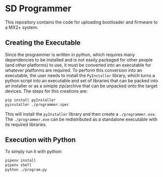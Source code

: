 # SD Programmer

This repository contains the code for uploading bootloader and
firmware to a MX2+ system.

## Creating the Executable

Since the programmer is written in python, which requires many
dependencies to be installed and is not easily packaged for other
people (and other platforms) to use, it must be converted into an
executable for whatever platforms are required. To perform this
conversion into an executable, the user needs to install the
`PyInstaller` library, which turns a python script into an executable
and set of libraries that can be packed into an installer or as a
simiple zip/archive that can be unpacked onto the target devices. The
steps for this creations are:

```bash
pip install pyInstaller
pyinstaller ./programmer.spec
```

This will install the `pyInstaller` library and then create a
`./programmer.exe`. The `./programmer.exe` can be redistributed
as a standalone executable with its required libraries.

## Execution with Python

To simply run it with python:

```bash
pipenv install
pipenv shell
python ./program.py
```
